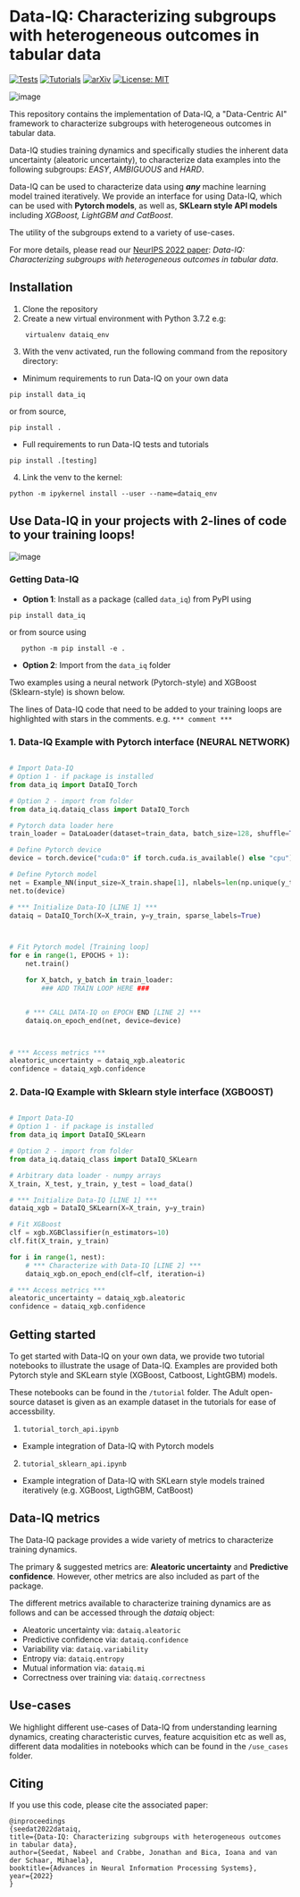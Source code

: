 # Data-IQ: Characterizing subgroups with heterogeneous outcomes in tabular data

[![Tests](https://github.com/vanderschaarlab/Data-IQ/actions/workflows/test.yml/badge.svg)](https://github.com/vanderschaarlab/Data-IQ/actions/workflows/test.yml)
[![Tutorials](https://github.com/vanderschaarlab/Data-IQ/actions/workflows/test_tutorials.yml/badge.svg)](https://github.com/vanderschaarlab/Data-IQ/actions/workflows/test_tutorials.yml)
[![arXiv](https://img.shields.io/badge/arXiv-2210.13043-b31b1b.svg)](https://arxiv.org/abs/2210.13043)
[![License: MIT](https://img.shields.io/badge/License-MIT-blue.svg)](https://github.com/vanderschaarlab/Data-IQ/blob/main/LICENSE)

![image](pipeline.png "Data-IQ pipeline")

This repository contains the implementation of Data-IQ, a "Data-Centric AI" framework to characterize subgroups with heterogeneous outcomes in tabular data.

Data-IQ studies training dynamics and specifically studies the inherent data uncertainty (aleatoric uncertainty), to characterize data examples into the following subgroups: *EASY*, *AMBIGUOUS* and *HARD*.

Data-IQ can be used to characterize data using ***any*** machine learning model trained iteratively. We provide an interface for using Data-IQ, which can be used with **Pytorch models**, as well as, **SKLearn style API models** including *XGBoost, LightGBM and CatBoost*.

The utility of the subgroups extend to a variety of use-cases.

For more details, please read our [NeurIPS 2022 paper](https://arxiv.org/abs/2210.13043): *Data-IQ: Characterizing subgroups with heterogeneous outcomes in tabular data*.

## Installation
1. Clone the repository
2. Create a new virtual environment with Python 3.7.2 e.g:
```shell
    virtualenv dataiq_env
```
3. With the venv activated, run the following command from the repository directory:

- Minimum requirements to run Data-IQ on your own data
 ```shell
pip install data_iq
 ```
or from source,
 ```shell
pip install .
 ```

- Full requirements to run Data-IQ tests and tutorials
 ```shell
pip install .[testing]
 ```

4. Link the venv to the kernel:
  ```shell
 python -m ipykernel install --user --name=dataiq_env
 ```

## Use Data-IQ in your projects with 2-lines of code to your training loops!

![image](overview.png "Overview of Data-IQ: From training dynamics to Data-IQ characteterization")

### Getting Data-IQ

* **Option 1**: Install as a package (called ``data_iq``) from PyPI using
 ```shell
pip install data_iq
 ```
 or from source using
 ```shell
    python -m pip install -e .
 ```

* **Option 2**: Import from the ``data_iq`` folder

Two examples using a neural network (Pytorch-style) and XGBoost (Sklearn-style) is shown below.

The lines of Data-IQ code that need to be added to your training loops are highlighted with stars in the comments. e.g. ``*** comment ***``

### 1. Data-IQ Example with Pytorch interface (NEURAL NETWORK)
```python

# Import Data-IQ
# Option 1 - if package is installed
from data_iq import DataIQ_Torch

# Option 2 - import from folder
from data_iq.dataiq_class import DataIQ_Torch

# Pytorch data loader here
train_loader = DataLoader(dataset=train_data, batch_size=128, shuffle=True)

# Define Pytorch device
device = torch.device("cuda:0" if torch.cuda.is_available() else "cpu")

# Define Pytorch model
net = Example_NN(input_size=X_train.shape[1], nlabels=len(np.unique(y_train)))
net.to(device)

# *** Initialize Data-IQ [LINE 1] ***
dataiq = DataIQ_Torch(X=X_train, y=y_train, sparse_labels=True)



# Fit Pytorch model [Training loop]
for e in range(1, EPOCHS + 1):
    net.train()

    for X_batch, y_batch in train_loader:
        ### ADD TRAIN LOOP HERE ###


    # *** CALL DATA-IQ on EPOCH END [LINE 2] ***
    dataiq.on_epoch_end(net, device=device)



# *** Access metrics ***
aleatoric_uncertainty = dataiq_xgb.aleatoric
confidence = dataiq_xgb.confidence


```

### 2. Data-IQ Example with Sklearn style interface (XGBOOST)
```python

# Import Data-IQ
# Option 1 - if package is installed
from data_iq import DataIQ_SKLearn

# Option 2 - import from folder
from data_iq.dataiq_class import DataIQ_SKLearn

# Arbitrary data loader - numpy arrays
X_train, X_test, y_train, y_test = load_data()

# *** Initialize Data-IQ [LINE 1] ***
dataiq_xgb = DataIQ_SKLearn(X=X_train, y=y_train)

# Fit XGBoost
clf = xgb.XGBClassifier(n_estimators=10)
clf.fit(X_train, y_train)

for i in range(1, nest):
    # *** Characterize with Data-IQ [LINE 2] ***
    dataiq_xgb.on_epoch_end(clf=clf, iteration=i)

# *** Access metrics ***
aleatoric_uncertainty = dataiq_xgb.aleatoric
confidence = dataiq_xgb.confidence
```

## Getting started

To get started with Data-IQ on your own data, we provide two tutorial notebooks to illustrate the usage of Data-IQ. Examples are provided both Pytorch style and SKLearn style (XGBoost, Catboost, LightGBM) models.

These notebooks can be found in the ``/tutorial`` folder. The Adult open-source dataset is given as an example dataset in the tutorials for ease of accessbility.

1. ``tutorial_torch_api.ipynb``

 - Example integration of Data-IQ with Pytorch models

2. ``tutorial_sklearn_api.ipynb``

- Example integration of Data-IQ with SKLearn style models trained iteratively (e.g. XGBoost, LigthGBM, CatBoost)


## Data-IQ metrics
The Data-IQ package provides a wide variety of metrics to characterize training dynamics.

The primary & suggested metrics are: **Aleatoric uncertainty** and **Predictive confidence**. However, other metrics are also included as part of the package.

The different metrics available to characterize training dynamics are as follows and can be accessed through the *dataiq* object:

- Aleatoric uncertainty via: `dataiq.aleatoric`
- Predictive confidence via: `dataiq.confidence`
- Variability via: `dataiq.variability`
- Entropy via: `dataiq.entropy`
- Mutual information via: `dataiq.mi`
- Correctness over training via: `dataiq.correctness`


## Use-cases

We highlight different use-cases of Data-IQ from understanding learning dynamics, creating characteristic curves, feature acquisition etc as well as, different data modalities in notebooks which can be found in the ``/use_cases`` folder.


## Citing

If you use this code, please cite the associated paper:

```
@inproceedings
{seedat2022dataiq,
title={Data-IQ: Characterizing subgroups with heterogeneous outcomes in tabular data},
author={Seedat, Nabeel and Crabbe, Jonathan and Bica, Ioana and van der Schaar, Mihaela},
booktitle={Advances in Neural Information Processing Systems},
year={2022}
}
```
